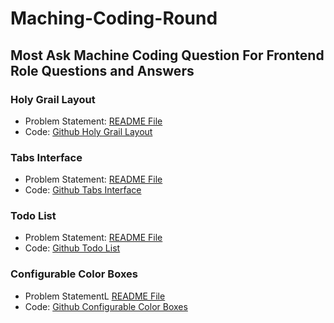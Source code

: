 # Maching-Coding-Round

## Most Ask Machine Coding Question For Frontend Role Questions and Answers

### Holy Grail Layout

- Problem Statement: [README File](https://github.com/k-rahul21/Maching-Coding-Question/blob/main/HolyGrailLayout/README.md)
- Code: [Github Holy Grail Layout](https://github.com/k-rahul21/Maching-Coding-Question/tree/main/HolyGrailLayout)

### Tabs Interface

- Problem Statement: [README File](https://github.com/k-rahul21/Maching-Coding-Question/blob/main/tabs/README.md)
- Code: [Github Tabs Interface](https://github.com/k-rahul21/Maching-Coding-Question/tree/main/tabs)

### Todo List

- Problem Statement: [README File](https://github.com/k-rahul21/Maching-Coding-Question/blob/main/TodoList/README.md)
- Code: [Github Todo List](https://github.com/k-rahul21/Maching-Coding-Question/tree/main/TodoList)

### Configurable Color Boxes

- Problem StatementL [README File](https://github.com/k-rahul21/Maching-Coding-Question/blob/main/ConfigurableColorBoxes/README.md)
- Code: [Github Configurable Color Boxes](https://github.com/k-rahul21/Maching-Coding-Question/tree/main/ConfigurableColorBoxes)
